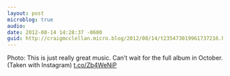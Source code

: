 ```yaml
---
layout: post
microblog: true
audio: 
date: 2012-08-14 14:28:37 -0600
guid: http://craigmcclellan.micro.blog/2012/08/14/t235473019961737216.html
---
```

Photo: This is just really great music. Can’t wait for the full album in October. (Taken with Instagram) [t.co/Zb4WeNiP](http://t.co/Zb4WeNiP)
